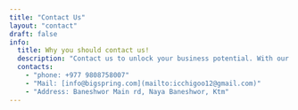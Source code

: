 ```yaml
---
title: "Contact Us"
layout: "contact"
draft: false
info: 
  title: Why you should contact us!
  description: "Contact us to unlock your business potential. With our expertise, innovation, and commitment to excellence, we deliver exceptional results tailored to your needs. Experience the difference of partnering with a customer-centric team that is dedicated to your success. Reach out to us today and let's make great things happen together."
  contacts: 
    - "phone: +977 9808758007"
    - "Mail: [info@bigspring.com](mailto:icchigoo12@gmail.com)"
    - "Address: Baneshwor Main rd, Naya Baneshwor, Ktm"
---
```

